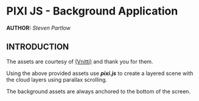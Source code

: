 # PIXI JS - Background Application

**AUTHOR:** _Steven Partlow_

## INTRODUCTION

The assets are courtesy of [(Vnitti)](https://vnitti.itch.io/) and thank you for them.

Using the above provided assets use **_pixi.js_** to create a layered scene with the cloud layers using parallax scrolling.

The background assets are always anchored to the bottom of the screen.